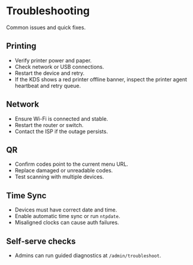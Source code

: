 # Troubleshooting

Common issues and quick fixes.

## Printing
- Verify printer power and paper.
- Check network or USB connections.
- Restart the device and retry.
- If the KDS shows a red printer offline banner, inspect the printer agent heartbeat and retry queue.

## Network
- Ensure Wi-Fi is connected and stable.
- Restart the router or switch.
- Contact the ISP if the outage persists.

## QR
- Confirm codes point to the current menu URL.
- Replace damaged or unreadable codes.
- Test scanning with multiple devices.

## Time Sync
- Devices must have correct date and time.
- Enable automatic time sync or run `ntpdate`.
- Misaligned clocks can cause auth failures.

## Self‑serve checks
- Admins can run guided diagnostics at `/admin/troubleshoot`.

